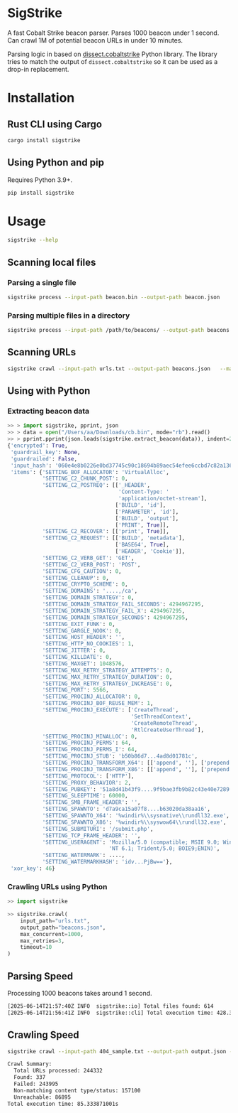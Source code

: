 # SigStrike

A fast Cobalt Strike beacon parser.
Parses 1000 beacon under 1 second.
Can crawl 1M of potential beacon URLs in under 10 minutes.

Parsing logic in based on [dissect.cobaltstrike](https://github.com/fox-it/dissect.cobaltstrike) Python library.
The library tries to match the output of `dissect.cobaltstrike` so it can be used as a drop-in replacement.

# Installation

## Rust CLI using Cargo

```bash
cargo install sigstrike
```

## Using Python and pip

Requires Python 3.9+.

```bash
pip install sigstrike
```

# Usage

```bash
sigstrike --help
```

## Scanning local files

### Parsing a single file

```bash
sigstrike process --input-path beacon.bin --output-path beacon.json
```

### Parsing multiple files in a directory

```bash
sigstrike process --input-path /path/to/beacons/ --output-path beacons.json
```

## Scanning URLs

```bash
sigstrike crawl --input-path urls.txt --output-path beacons.json   --max-concurrent 1000
```

## Using with Python

### Extracting beacon data

```python
>> > import sigstrike, pprint, json
>> > data = open("/Users/aa/Downloads/cb.bin", mode="rb").read()
>> > pprint.pprint(json.loads(sigstrike.extract_beacon(data)), indent=2)
{'encrypted': True,
 'guardrail_key': None,
 'guardrailed': False,
 'input_hash': '060e4e8b0226e0bd37745c90c18694b89aec54efee6ccbd7c82a136811d7d66d',
 'items': {'SETTING_BOF_ALLOCATOR': 'VirtualAlloc',
           'SETTING_C2_CHUNK_POST': 0,
           'SETTING_C2_POSTREQ': [['_HEADER',
                                   'Content-Type: '
                                   'application/octet-stream'],
                                  ['BUILD', 'id'],
                                  ['PARAMETER', 'id'],
                                  ['BUILD', 'output'],
                                  ['PRINT', True]],
           'SETTING_C2_RECOVER': [['print', True]],
           'SETTING_C2_REQUEST': [['BUILD', 'metadata'],
                                  ['BASE64', True],
                                  ['HEADER', 'Cookie']],
           'SETTING_C2_VERB_GET': 'GET',
           'SETTING_C2_VERB_POST': 'POST',
           'SETTING_CFG_CAUTION': 0,
           'SETTING_CLEANUP': 0,
           'SETTING_CRYPTO_SCHEME': 0,
           'SETTING_DOMAINS': '....,/ca',
           'SETTING_DOMAIN_STRATEGY': 0,
           'SETTING_DOMAIN_STRATEGY_FAIL_SECONDS': 4294967295,
           'SETTING_DOMAIN_STRATEGY_FAIL_X': 4294967295,
           'SETTING_DOMAIN_STRATEGY_SECONDS': 4294967295,
           'SETTING_EXIT_FUNK': 0,
           'SETTING_GARGLE_NOOK': 0,
           'SETTING_HOST_HEADER': '',
           'SETTING_HTTP_NO_COOKIES': 1,
           'SETTING_JITTER': 0,
           'SETTING_KILLDATE': 0,
           'SETTING_MAXGET': 1048576,
           'SETTING_MAX_RETRY_STRATEGY_ATTEMPTS': 0,
           'SETTING_MAX_RETRY_STRATEGY_DURATION': 0,
           'SETTING_MAX_RETRY_STRATEGY_INCREASE': 0,
           'SETTING_PORT': 5566,
           'SETTING_PROCINJ_ALLOCATOR': 0,
           'SETTING_PROCINJ_BOF_REUSE_MEM': 1,
           'SETTING_PROCINJ_EXECUTE': ['CreateThread',
                                       'SetThreadContext',
                                       'CreateRemoteThread',
                                       'RtlCreateUserThread'],
           'SETTING_PROCINJ_MINALLOC': 0,
           'SETTING_PROCINJ_PERMS': 64,
           'SETTING_PROCINJ_PERMS_I': 64,
           'SETTING_PROCINJ_STUB': 'b50b86d7...4ad8d01781c',
           'SETTING_PROCINJ_TRANSFORM_X64': [['append', ''], ['prepend', '']],
           'SETTING_PROCINJ_TRANSFORM_X86': [['append', ''], ['prepend', '']],
           'SETTING_PROTOCOL': ['HTTP'],
           'SETTING_PROXY_BEHAVIOR': 2,
           'SETTING_PUBKEY': '51a8d41b43f9....9f9bae3fb9b82c43e40e7289',
           'SETTING_SLEEPTIME': 60000,
           'SETTING_SMB_FRAME_HEADER': '',
           'SETTING_SPAWNTO': 'd7a9ca15a07f8....b63020da38aa16',
           'SETTING_SPAWNTO_X64': '%windir%\\sysnative\\rundll32.exe',
           'SETTING_SPAWNTO_X86': '%windir%\\syswow64\\rundll32.exe',
           'SETTING_SUBMITURI': '/submit.php',
           'SETTING_TCP_FRAME_HEADER': '',
           'SETTING_USERAGENT': 'Mozilla/5.0 (compatible; MSIE 9.0; Windows '
                                'NT 6.1; Trident/5.0; BOIE9;ENIN)',
           'SETTING_WATERMARK': ....,
           'SETTING_WATERMARKHASH': 'idv...PjBw=='},
 'xor_key': 46}
```

### Crawling URLs using Python

```python
>> import sigstrike

>> sigstrike.crawl(
    input_path="urls.txt",
    output_path="beacons.json",
    max_concurrent=1000,
    max_retries=3,
    timeout=10
)
```

## Parsing Speed

Processing 1000 beacons takes around 1 second.

```bash
[2025-06-14T21:57:40Z INFO  sigstrike::io] Total files found: 614
[2025-06-14T21:56:41Z INFO  sigstrike::cli] Total execution time: 428.313792ms
```

## Crawling Speed

```bash
sigstrike crawl --input-path 404_sample.txt --output-path output.json --max-concurrent 8000

Crawl Summary:
  Total URLs processed: 244332
  Found: 337
  Failed: 243995
  Non-matching content type/status: 157100
  Unreachable: 86895
Total execution time: 85.333871001s
```

